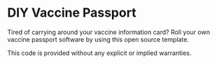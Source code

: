 # DIY Vaccine Passport

Tired of carrying around your vaccine information card? Roll your own vaccine passport software by using this open source template.

This code is provided without any explicit or implied warranties.
